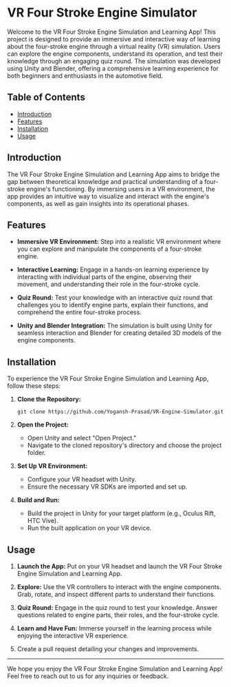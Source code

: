 # VR Four Stroke Engine Simulator

Welcome to the VR Four Stroke Engine Simulation and Learning App! This project is designed to provide an immersive and interactive way of learning about the four-stroke engine through a virtual reality (VR) simulation. Users can explore the engine components, understand its operation, and test their knowledge through an engaging quiz round. The simulation was developed using Unity and Blender, offering a comprehensive learning experience for both beginners and enthusiasts in the automotive field.

## Table of Contents

- [Introduction](#introduction)
- [Features](#features)
- [Installation](#installation)
- [Usage](#usage)

## Introduction

The VR Four Stroke Engine Simulation and Learning App aims to bridge the gap between theoretical knowledge and practical understanding of a four-stroke engine's functioning. By immersing users in a VR environment, the app provides an intuitive way to visualize and interact with the engine's components, as well as gain insights into its operational phases.

## Features

- **Immersive VR Environment:** Step into a realistic VR environment where you can explore and manipulate the components of a four-stroke engine.

- **Interactive Learning:** Engage in a hands-on learning experience by interacting with individual parts of the engine, observing their movement, and understanding their role in the four-stroke cycle.

- **Quiz Round:** Test your knowledge with an interactive quiz round that challenges you to identify engine parts, explain their functions, and comprehend the entire four-stroke process.

- **Unity and Blender Integration:** The simulation is built using Unity for seamless interaction and Blender for creating detailed 3D models of the engine components.

## Installation

To experience the VR Four Stroke Engine Simulation and Learning App, follow these steps:

1. **Clone the Repository:**
   ```
   git clone https://github.com/Yogansh-Prasad/VR-Engine-Simulator.git
   ```

2. **Open the Project:**
   - Open Unity and select "Open Project."
   - Navigate to the cloned repository's directory and choose the project folder.

3. **Set Up VR Environment:**
   - Configure your VR headset with Unity.
   - Ensure the necessary VR SDKs are imported and set up.

4. **Build and Run:**
   - Build the project in Unity for your target platform (e.g., Oculus Rift, HTC Vive).
   - Run the built application on your VR device.

## Usage

1. **Launch the App:** Put on your VR headset and launch the VR Four Stroke Engine Simulation and Learning App.

2. **Explore:** Use the VR controllers to interact with the engine components. Grab, rotate, and inspect different parts to understand their functions.

3. **Quiz Round:** Engage in the quiz round to test your knowledge. Answer questions related to engine parts, their roles, and the four-stroke cycle.

4. **Learn and Have Fun:** Immerse yourself in the learning process while enjoying the interactive VR experience.

5. Create a pull request detailing your changes and improvements.

---

We hope you enjoy the VR Four Stroke Engine Simulation and Learning App! Feel free to reach out to us for any inquiries or feedback.
